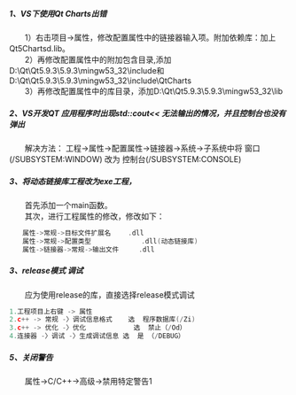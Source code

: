 
##### 1、VS下使用Qt Charts出错　　

&emsp;&emsp;1）右击项目->属性，修改配置属性中的链接器输入项。附加依赖库：加上Qt5Chartsd.lib。  
&emsp;&emsp;2）再修改配置属性中的附加包含目录,添加D:\Qt\Qt5.9.3\5.9.3\mingw53_32\include和D:\Qt\Qt5.9.3\5.9.3\mingw53_32\include\QtCharts  
&emsp;&emsp;3）再修改配置属性中的库目录，添加D:\Qt\Qt5.9.3\5.9.3\mingw53_32\lib


##### 2、VS开发QT 应用程序时出现std::cout<< 无法输出的情况，并且控制台也没有弹出

&emsp;&emsp;解决方法： 工程->属性->配置属性->链接器->系统->子系统中将 窗口(/SUBSYSTEM:WINDOW) 改为 控制台(/SUBSYSTEM:CONSOLE)

##### 3、将动态链接库工程改为exe工程，

&emsp;&emsp;首先添加一个main函数。  
&emsp;&emsp;其次，进行工程属性的修改，修改如下：
```cpp
　　属性->常规->目标文件扩展名　　	.dll
　　属性->常规->配置类型　　　　		.dll(动态链接库)
　　属性->链接器->常规->输出文件  	.dll
```

##### 3、release模式 调试

&emsp;&emsp;应为使用release的库，直接选择release模式调试

```cpp
1.工程项目上右键 -> 属性
2.c++ -> 常规 -〉调试信息格式    选  程序数据库(/Zi)
3.c++ -> 优化 -〉优化            选  禁止（/Od）
4.连接器 -〉调试 -〉生成调试信息 选  是 （/DEBUG）
```

##### 5、关闭警告

&emsp;&emsp;属性->C/C++->高级->禁用特定警告1
